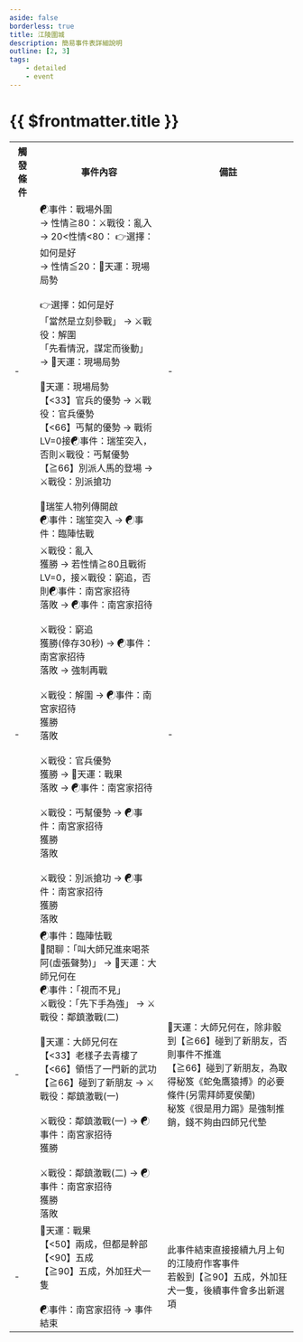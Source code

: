 ```yaml
---
aside: false
borderless: true
title: 江陵圍城
description: 簡易事件表詳細說明
outline: [2, 3]
tags:
    - detailed
    - event
---
```


# {{ $frontmatter.title }}

<Table class="timeline-table">
    <tr class="timeline-header">
        <th>觸發條件</th>
        <th>事件內容</th>
        <th>備註</th>
    </tr>
	<tr>
		<td>-</td>
		<td>
			<span title="
性情≧80：處世+1、唐惟元-1
性情≦20：向心-1、處世-1
			">☯事件：戰場外圍 </span> <br>
			→ 性情≧80：⚔️戰役：亂入 <br>
			→ 20<性情<80： 👉選擇：如何是好 <br>
			→ 性情≦20：🎲天運：現場局勢 <br>
			<br>
			👉選擇：如何是好 <br>
			<span title="
嘴力≧40：唐惟元+1
嘴力<40：向心+2
			">「當然是立刻參戰」 → ⚔️戰役：解圍 </span> <br>
			<span title="性情-2、修養+1">「先看情況，謀定而後動」 → 🎲天運：現場局勢 </span> <br>
			<br>
			🎲天運：現場局勢 <br>
			<span title="
丐幫向心-3
戰術LV≧1：向心+1、丐幫向心-1
戰術LV>4：向心+3、丐幫向心-3
			">【<33】官兵的優勢 → ⚔️戰役：官兵優勢 </span> <br>
			<span title="
戰術LV=0：向心-4、性情-1、心相-10
戰術LV≧1、性情≧40：向心+3
戰術LV≧1、性情<40：向心+2
			">【<66】丐幫的優勢 → 戰術LV=0接☯事件：瑞笙突入，否則⚔️戰役：丐幫優勢 </span> <br>
			<span title="名聲-2">【≧66】別派人馬的登場 → ⚔️戰役：別派搶功 </span> <br>
			<br>
			📖瑞笙人物列傳開啟<br>
			<span title="性情-2、心相-15">☯事件：瑞笙突入 →  ☯事件：臨陣怯戰 </span> <br>
		</td>
		<td>-</td>
	</tr>
	<tr>
		<td>-</td>
		<td>
			⚔️戰役：亂入 <br>
			<span title="名聲+3、南宮深+3、南宮家好感+2、貢獻+30">獲勝 → 若性情≧80且戰術LV=0，接⚔️戰役：窮追，否則☯事件：南宮家招待 </span> <br>
			<span title="向心-2、名聲-2">落敗 → ☯事件：南宮家招待 </span> <br>
			<br>
			⚔️戰役：窮追 <br>
			<span title="輕功+1">獲勝(倖存30秒) → ☯事件：南宮家招待 </span> <br>
			落敗 → 強制再戰 <br>
			<br>
			⚔️戰役：解圍 → ☯事件：南宮家招待 <br>
			<span title="名聲+3、南宮深+3、南宮家好感+2、貢獻+30">獲勝 </span> <br>
			<span title="向心-2、名聲-2">落敗 </span> <br>
			<br>
			⚔️戰役：官兵優勢 <br>
			<span title="名聲+6、向心+1、南宮深+3、南宮家好感+2、宋悲+2、貢獻+30、心相+30">獲勝 → 🎲天運：戰果 </span> <br>
			<span title="向心-2、名聲-2">落敗 → ☯事件：南宮家招待 </span> <br>
			<br>
			⚔️戰役：丐幫優勢 → ☯事件：南宮家招待 <br>
			<span title="名聲+6、向心+1、南宮深+3、南宮家好感+2、宋悲+2、貢獻+30、心相+30">獲勝 </span> <br>
			<span title="向心-2、名聲-2">落敗 </span> <br>
			<br>
			⚔️戰役：別派搶功 → ☯事件：南宮家招待 <br>
			<span title="名聲-2">獲勝 </span> <br>
			<span title="名聲-2">落敗 </span> <br>
		</td>
		<td>-</td>
	</tr>
	<tr>
		<td>-</td>
		<td>
			☯事件：臨陣怯戰 <br>
			💬閒聊：「叫大師兄進來喝茶阿(虛張聲勢)」 → 🎲天運：大師兄何在 <br>
			<span title="南宮家好感-4">☯事件：「視而不見」 </span> <br>
			⚔️戰役：「先下手為強」 → ⚔️戰役：鄰鎮激戰(二) <br>
			<br>
			<span title="嘴力正向補正、唐布衣好感負向補正">🎲天運：大師兄何在 </span> <br>
			<span title="處世+1、丐幫向心+2、丐幫好感+1">【<33】老樣子去青樓了 </span> <br>
			<span title="向心+1、丐幫向心-2">【<66】領悟了一門新的武功 </span> <br>
			<span title="嘴力+1、向心+2、丐幫向心-3">【≧66】碰到了新朋友 → ⚔️戰役：鄰鎮激戰(一) </span> <br>
			<br>
			⚔️戰役：鄰鎮激戰(一) → ☯事件：南宮家招待 <br>
			<span title="銀兩-1000、秘笈《很是用力踢》">獲勝 </span> <br>
			<br>
			⚔️戰役：鄰鎮激戰(二) → ☯事件：南宮家招待 <br>
			<span title="名聲+1、心相+20、南宮家好感+2">獲勝 </span> <br>
			<span title="名聲+1、心相+20、南宮家好感+2">落敗 </span> <br>
		</td>
		<td>
			🎲天運：大師兄何在，除非骰到【≧66】碰到了新朋友，否則事件不推進 <br>
			【≧66】碰到了新朋友，為取得秘笈《蛇兔鷹猿搏》的必要條件(另需拜師夏侯蘭) <br>
			秘笈《很是用力踢》是強制推銷，錢不夠由四師兄代墊 <br>
		</td>
	</tr>
	<tr>
		<td>-</td>
		<td>
			🎲天運：戰果 <br>
			<span title="樊嘯天-1、丐幫向心-3">【<50】兩成，但都是幹部 </span> <br>
			<span title="丐幫向心-2、丐幫好感-2">【<90】五成 </span> <br>
			<span title="丐幫好感-2、丐幫向心-2，🚩樊嘯天收押">【≧90】五成，外加狂犬一隻 </span> <br>
			<br>
			☯事件：南宮家招待 → 事件結束 <br>
		</td>
		<td>
			此事件結束直接接續九月上旬的江陵府作客事件 <br>
			若骰到【≧90】五成，外加狂犬一隻，後續事件會多出新選項 <br>
		</td>
	</tr>
</table>
